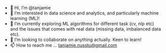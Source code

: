 - 👋 Hi, I’m @tanjamie
- 👀 I’m interested in data science and analytics, and particularly machine learning (ML)!
- 🌱 I’m currently exploring ML algorithms for different task (cv, nlp etc) and the issues that comes with real data (missing data, imbalanced data etc).
- 💞️ I’m looking to collaborate on anything actually. Keen to learn!
- 📫 How to reach me ... tanjamie.nusstu@gmail.com

<!---
tanjamie/tanjamie is a ✨ special ✨ repository because its `README.md` (this file) appears on your GitHub profile.
You can click the Preview link to take a look at your changes.
--->
